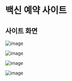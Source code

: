 # 백신 예약 사이트

## 사이트 화면

![image](https://user-images.githubusercontent.com/102014376/200497919-81d73379-7fae-4fe8-a0ae-648e55c49e2b.png)

![image](https://user-images.githubusercontent.com/102014376/200497969-a7c9a570-9665-4550-9bd9-91b7cc5178b6.png)

![image](https://user-images.githubusercontent.com/102014376/200498379-5faef7bf-5772-4bc7-8f9d-ef557023e804.png)

![image](https://user-images.githubusercontent.com/102014376/200498434-5bdbdddb-a5dd-45db-97a8-add51342df95.png)











